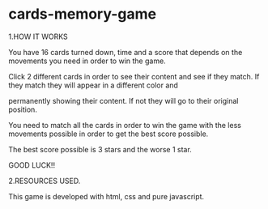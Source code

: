  # cards-memory-game

 1.HOW IT WORKS

 You have 16 cards turned down, time and a score that depends on the movements you need in order to win the game.

 Click 2 different cards in order to see their content  and see if they match. If they match they will appear in a different color and

 permanently showing their content. If not they will go to their original position.

 You need to match all the cards in order to win the game with the less movements possible in order to get the best score possible.

 The best score possible is 3 stars  and the worse 1 star.

 GOOD LUCK!!
 

 2.RESOURCES USED.

 This game is developed with html, css and pure javascript.
